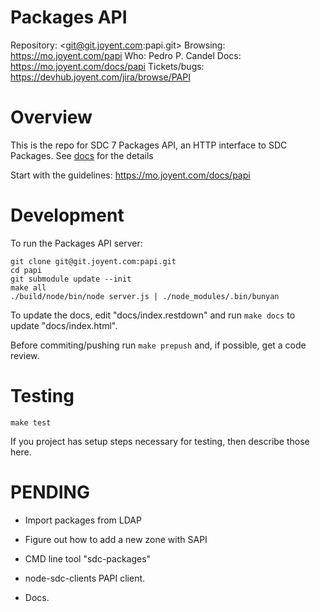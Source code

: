# Packages API

Repository: <git@git.joyent.com:papi.git>
Browsing: <https://mo.joyent.com/papi>
Who: Pedro P. Candel
Docs: <https://mo.joyent.com/docs/papi>
Tickets/bugs: <https://devhub.joyent.com/jira/browse/PAPI>


# Overview

This is the repo for SDC 7 Packages API, an HTTP interface to
SDC Packages. See [docs](https://mo.joyent.com/docs/papi) for the details

Start with the guidelines: <https://mo.joyent.com/docs/papi>

# Development

To run the Packages API server:

    git clone git@git.joyent.com:papi.git
    cd papi
    git submodule update --init
    make all
    ./build/node/bin/node server.js | ./node_modules/.bin/bunyan

To update the docs, edit "docs/index.restdown" and run `make docs`
to update "docs/index.html".

Before commiting/pushing run `make prepush` and, if possible, get a code
review.



# Testing

    make test

If you project has setup steps necessary for testing, then describe those
here.


# PENDING

- Import packages from LDAP

- Figure out how to add a new zone with SAPI

- CMD line tool "sdc-packages"
- node-sdc-clients PAPI client.
- Docs.
